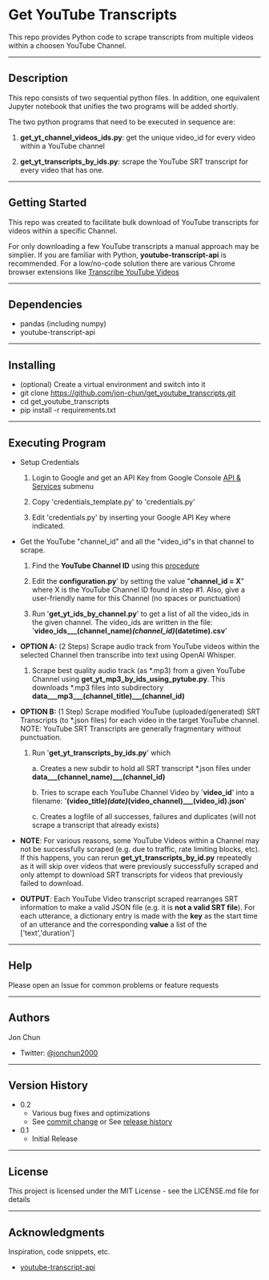 # **Get YouTube Transcripts**

This repo provides Python code to scrape transcripts from multiple videos within a choosen YouTube Channel.

---
## **Description**

This repo consists of two sequential python files. In addition, one equivalent Jupyter notebook that unifies the two programs will be added shortly.

The two python programs that need to be executed in sequence are:

1. **get_yt_channel_videos_ids.py**: get the unique video_id for every video within a YouTube channel

2. **get_yt_transcripts_by_ids.py**: scrape the YouTube SRT transcript for every video that has one.

---
## **Getting Started**

This repo was created to facilitate bulk download of YouTube transcripts for videos within a specific Channel. 

For only downloading a few YouTube transcripts a manual approach may be simplier. If you are familiar with Python, **youtube-transcript-api** is recommended. For a low/no-code solution there are various Chrome browser extensions like <a href="https://chrome.google.com/webstore/detail/transcribe-youtube-videos/ciomcelfjhlmkhooaifopphccnalmnpk">Transcribe YouTube Videos</a>


---
## **Dependencies**

* pandas (including numpy)
* youtube-transcript-api

---
## **Installing**

* (optional) Create a virtual environment and switch into it
* git clone https://github.com/jon-chun/get_youtube_transcripts.git
* cd get_youtube_transcripts
* pip install -r requirements.txt

---
## **Executing Program**

* Setup Credentials

    1. Login to Google and get an API Key from Google Console <a href="https://console.cloud.google.com/apis/credentials">API & Services</a> submenu

    2. Copy 'credentials_template.py' to 'credentials.py'

    3. Edit 'credentials.py' by inserting your Google API Key where indicated.

 * Get the YouTube "channel_id" and all the "video_id"s in that channel to scrape.
 
    1. Find the **YouTube Channel ID** using this <a href="https://www.youtube.com/channel/UCvShfJtvC2owV0AFi_qyy">procedure</a>

    2. Edit the **configuration.py**' by setting the value "**channel_id = X**" where X is the YouTube Channel ID found in step #1. Also, give a user-friendly name for this Channel (no spaces or punctuation)
    
    3. Run '**get_yt_ids_by_channel.py**' to get a list of all the video_ids in the given channel. The video_ids are written in the file: '**video_ids___(channel_name)___(channel_id)___(datetime).csv**'

* **OPTION A:** (2 Steps) Scrape audio track from YouTube videos within the selected Channel then transcribe into text using OpenAI Whisper. 

    1. Scrape best quality audio track (as *.mp3) from a given YouTube Channel using **get_yt_mp3_by_ids_using_pytube.py**. This downloads *.mp3 files into subdirectory **data___mp3___(channel_title)___(channel_id)**

* **OPTION B:** (1 Step) Scrape modified YouTube (uploaded/generated) SRT Transcripts (to *.json files) for each video in the target YouTube channel.  NOTE: YouTube SRT Transcripts are generally fragmentary without punctuation.

    1. Run '**get_yt_transcripts_by_ids.py**' which

        a. Creates a new subdir to hold all SRT transcript *.json files under **data___(channel_name)___(channel_id)**

        b. Tries to scrape each YouTube Channel Video by '**video_id**' into a filename: '**(video_title)___(date)___(video_channel)___(video_id).json**'

        c. Creates a logfile of all successes, failures and duplicates (will not scrape a transcript that already exists)


* **NOTE**: For various reasons, some YouTube Videos within a Channel may not be successfully scraped (e.g. due to traffic, rate limiting blocks, etc). If this happens, you can rerun **get_yt_transcripts_by_id.py** repeatedly as it will skip over videos that were previously successfully scraped and only attempt to download SRT transcripts for videos that previously failed to download.

* **OUTPUT**: Each YouTube Video transcript scraped rearranges SRT information to make a valid JSON file (e.g. it is **not a valid SRT file**). For each utterance, a dictionary entry is made with the **key** as the start time of an utterance and the corresponding **value** a list of the ['text','duration']

---
## **Help**

Please open an Issue for common problems or feature requests

---
## **Authors**

Jon Chun 
* Twitter: [@jonchun2000](https://twitter.com/jonchun2000)

---
## **Version History**

* 0.2
    * Various bug fixes and optimizations
    * See [commit change]() or See [release history]()
* 0.1
    * Initial Release

---
## **License**

This project is licensed under the MIT License - see the LICENSE.md file for details

---
## **Acknowledgments**

Inspiration, code snippets, etc.
* [youtube-transcript-api](https://pypi.org/project/youtube-transcript-api/)
